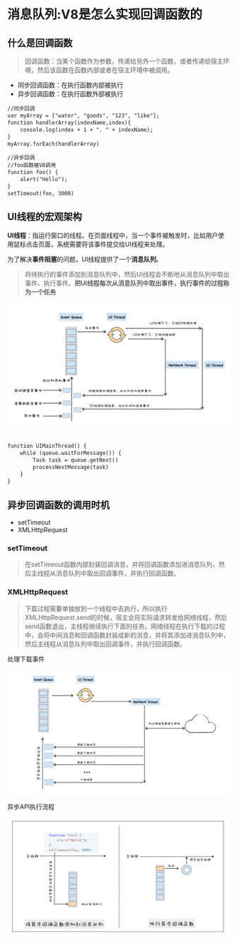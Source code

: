 # 消息队列:V8是怎么实现回调函数的
## 什么是回调函数
> 回调函数：当某个函数作为参数，传递给另外一个函数，或者传递给宿主环境，然后该函数在函数内部或者在宿主环境中被调用。  

- 同步回调函数：在执行函数内部被执行
- 异步回调函数：在执行函数外部被执行

```
//同步回调
var myArray = ["water", "goods", "123", "like"];
function handlerArray(indexName,index){
    console.log(index + 1 + ". " + indexName); 
}
myArray.forEach(handlerArray)
```

```
//异步回调
//foo函数被V8调用
function foo() {
    alert("Hello");
}
setTimeout(foo, 3000)
```

## UI线程的宏观架构
**UI线程**：指运行窗口的线程。在页面线程中，当一个事件被触发时，比如用户使用鼠标点击页面，系统需要将该事件提交给UI线程来处理。  

为了解决**事件阻塞**的问题，UI线程提供了一个**消息队列**。  

> 将待执行的事件添加到消息队列中，然后UI线程会不断地从消息队列中取出事件、执行事件。**把UI线程每次从消息队列中取出事件，执行事件的过程称为一个任务**  

![](img/通用UI线程架构.jpg)  

```

function UIMainThread() {
    while (queue.waitForMessage()) {
        Task task = queue.getNext()
        processNextMessage(task)
    }
}
```

## 异步回调函数的调用时机
- setTimeout
- XMLHttpRequest

### setTimeout
> 在setTimeout函数内部封装回调消息，并将回调函数添加进消息队列，然后主线程从消息队列中取出回调事件，并执行回调函数。

### XMLHttpRequest
> 下载过程需要单独放到一个线程中去执行，所以执行XMLHttpRequest.send的时候，宿主会将实际请求转发给网络线程，然后send函数退出，主线程继续执行下面的任务。网络线程在执行下载的过程中，会将中间消息和回调函数封装成新的消息，并将其添加进消息队列中，然后主线程从消息队列中取出回调事件，并执行回调函数。   

处理下载事件

![](img/处理下载事件.jpg)  


异步API执行流程  

![](img/异步API执行流程.jpg)